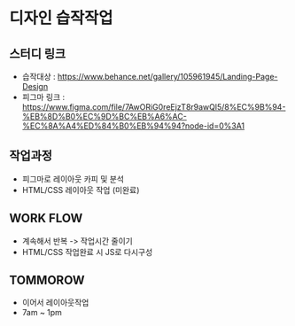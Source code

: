 # 디자인 습작작업

## 스터디 링크

- 습작대상 : https://www.behance.net/gallery/105961945/Landing-Page-Design
- 피그마 링크 : https://www.figma.com/file/7AwORiG0reEjzT8r9awQl5/8%EC%9B%94-%EB%8D%B0%EC%9D%BC%EB%A6%AC-%EC%8A%A4%ED%84%B0%EB%94%94?node-id=0%3A1

## 작업과정

- 피그마로 레이아웃 카피 및 분석
- HTML/CSS 레이아웃 작업 (미완료)

## WORK FLOW

- 계속해서 반복 -> 작업시간 줄이기
- HTML/CSS 작업완료 시 JS로 다시구성

## TOMMOROW

- 이어서 레이아웃작업
- 7am ~ 1pm
